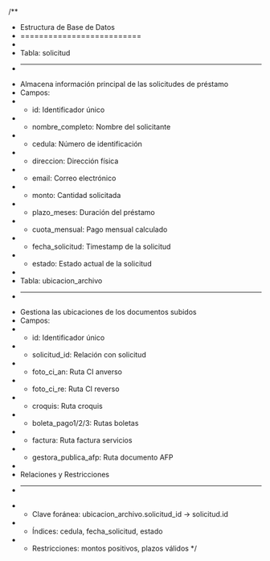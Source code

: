/**
 * Estructura de Base de Datos
 * ==========================
 * 
 * Tabla: solicitud
 * ---------------
 * Almacena información principal de las solicitudes de préstamo
 * Campos:
 * - id: Identificador único
 * - nombre_completo: Nombre del solicitante
 * - cedula: Número de identificación
 * - direccion: Dirección física
 * - email: Correo electrónico
 * - monto: Cantidad solicitada
 * - plazo_meses: Duración del préstamo
 * - cuota_mensual: Pago mensual calculado
 * - fecha_solicitud: Timestamp de la solicitud
 * - estado: Estado actual de la solicitud
 * 
 * Tabla: ubicacion_archivo
 * -----------------------
 * Gestiona las ubicaciones de los documentos subidos
 * Campos:
 * - id: Identificador único
 * - solicitud_id: Relación con solicitud
 * - foto_ci_an: Ruta CI anverso
 * - foto_ci_re: Ruta CI reverso
 * - croquis: Ruta croquis
 * - boleta_pago1/2/3: Rutas boletas
 * - factura: Ruta factura servicios
 * - gestora_publica_afp: Ruta documento AFP
 * 
 * Relaciones y Restricciones
 * -------------------------
 * - Clave foránea: ubicacion_archivo.solicitud_id → solicitud.id
 * - Índices: cedula, fecha_solicitud, estado
 * - Restricciones: montos positivos, plazos válidos
 */
